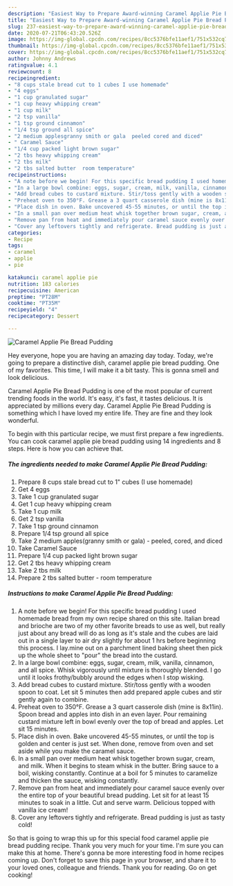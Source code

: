 ```yaml
---
description: "Easiest Way to Prepare Award-winning Caramel Applie Pie Bread Pudding"
title: "Easiest Way to Prepare Award-winning Caramel Applie Pie Bread Pudding"
slug: 237-easiest-way-to-prepare-award-winning-caramel-applie-pie-bread-pudding
date: 2020-07-21T06:43:20.526Z
image: https://img-global.cpcdn.com/recipes/8cc5376bfe11aef1/751x532cq70/caramel-applie-pie-bread-pudding-recipe-main-photo.jpg
thumbnail: https://img-global.cpcdn.com/recipes/8cc5376bfe11aef1/751x532cq70/caramel-applie-pie-bread-pudding-recipe-main-photo.jpg
cover: https://img-global.cpcdn.com/recipes/8cc5376bfe11aef1/751x532cq70/caramel-applie-pie-bread-pudding-recipe-main-photo.jpg
author: Johnny Andrews
ratingvalue: 4.1
reviewcount: 8
recipeingredient:
- "8 cups stale bread cut to 1 cubes I use homemade"
- "4 eggs"
- "1 cup granulated sugar"
- "1 cup heavy whipping cream"
- "1 cup milk"
- "2 tsp vanilla"
- "1 tsp ground cinnamon"
- "1/4 tsp ground all spice"
- "2 medium applesgranny smith or gala  peeled cored and diced"
- " Caramel Sauce"
- "1/4 cup packed light brown sugar"
- "2 tbs heavy whipping cream"
- "2 tbs milk"
- "2 tbs salted butter  room temperature"
recipeinstructions:
- "A note before we begin! For this specific bread pudding I used homemade bread from my own recipe shared on this site. Italian bread and brioche are two of my other favorite breads to use as well, but really just about any bread will do as long as it&#39;s stale and the cubes are laid out in a single layer to air dry slightly for about 1 hrs before beginning this process. I lay.mine out on a parchment lined baking sheet then pick up the whole sheet to &#34;pour&#34; the bread into the custard."
- "In a large bowl combine: eggs, sugar, cream, milk, vanilla, cinnamon, and all spice. Whisk vigorously until mixture is thoroughly blended. I go until it looks frothy/bubbly around the edges when I stop wisking."
- "Add bread cubes to custard mixture. Stir/toss gently with a wooden spoon to coat. Let sit 5 minutes then add prepared apple cubes and stir gently again to combine."
- "Preheat oven to 350°F. Grease a 3 quart casserole dish (mine is 8x11in). Spoon bread and apples into dish in an even layer. Pour remaining custard mixture left in bowl evenly over the top of bread and apples. Let sit 15 minutes."
- "Place dish in oven. Bake uncovered 45-55 minutes, or until the top is golden and center is just set. When done, remove from oven and set aside while you make the caramel sauce."
- "In a small pan over medium heat whisk together brown sugar, cream, and milk. When it begins to steam whisk in the butter. Bring sauce to a boil, wisking constantly. Continue at a boil for 5 minutes to caramelize and thicken the sauce, wisking constantly."
- "Remove pan from heat and immediately pour caramel sauce evenly over the entire top of your beautiful bread pudding. Let sit for at least 15 minutes to soak in a little. Cut and serve warm. Delicious topped with vanilla ice cream!"
- "Cover any leftovers tightly and refrigerate. Bread pudding is just as tasty cold!"
categories:
- Recipe
tags:
- caramel
- applie
- pie

katakunci: caramel applie pie 
nutrition: 183 calories
recipecuisine: American
preptime: "PT28M"
cooktime: "PT35M"
recipeyield: "4"
recipecategory: Dessert

---
```



![Caramel Applie Pie Bread Pudding](https://img-global.cpcdn.com/recipes/8cc5376bfe11aef1/751x532cq70/caramel-applie-pie-bread-pudding-recipe-main-photo.jpg)

Hey everyone, hope you are having an amazing day today. Today, we're going to prepare a distinctive dish, caramel applie pie bread pudding. One of my favorites. This time, I will make it a bit tasty. This is gonna smell and look delicious.

Caramel Applie Pie Bread Pudding is one of the most popular of current trending foods in the world. It's easy, it's fast, it tastes delicious. It is appreciated by millions every day. Caramel Applie Pie Bread Pudding is something which I have loved my entire life. They are fine and they look wonderful.




To begin with this particular recipe, we must first prepare a few ingredients. You can cook caramel applie pie bread pudding using 14 ingredients and 8 steps. Here is how you can achieve that.

##### The ingredients needed to make Caramel Applie Pie Bread Pudding:

1. Prepare 8 cups stale bread cut to 1&#34; cubes (I use homemade)
1. Get 4 eggs
1. Take 1 cup granulated sugar
1. Get 1 cup heavy whipping cream
1. Take 1 cup milk
1. Get 2 tsp vanilla
1. Take 1 tsp ground cinnamon
1. Prepare 1/4 tsp ground all spice
1. Take 2 medium apples(granny smith or gala) - peeled, cored, and diced
1. Take  Caramel Sauce
1. Prepare 1/4 cup packed light brown sugar
1. Get 2 tbs heavy whipping cream
1. Take 2 tbs milk
1. Prepare 2 tbs salted butter - room temperature




##### Instructions to make Caramel Applie Pie Bread Pudding:

1. A note before we begin! For this specific bread pudding I used homemade bread from my own recipe shared on this site. Italian bread and brioche are two of my other favorite breads to use as well, but really just about any bread will do as long as it&#39;s stale and the cubes are laid out in a single layer to air dry slightly for about 1 hrs before beginning this process. I lay.mine out on a parchment lined baking sheet then pick up the whole sheet to &#34;pour&#34; the bread into the custard.
1. In a large bowl combine: eggs, sugar, cream, milk, vanilla, cinnamon, and all spice. Whisk vigorously until mixture is thoroughly blended. I go until it looks frothy/bubbly around the edges when I stop wisking.
1. Add bread cubes to custard mixture. Stir/toss gently with a wooden spoon to coat. Let sit 5 minutes then add prepared apple cubes and stir gently again to combine.
1. Preheat oven to 350°F. Grease a 3 quart casserole dish (mine is 8x11in). Spoon bread and apples into dish in an even layer. Pour remaining custard mixture left in bowl evenly over the top of bread and apples. Let sit 15 minutes.
1. Place dish in oven. Bake uncovered 45-55 minutes, or until the top is golden and center is just set. When done, remove from oven and set aside while you make the caramel sauce.
1. In a small pan over medium heat whisk together brown sugar, cream, and milk. When it begins to steam whisk in the butter. Bring sauce to a boil, wisking constantly. Continue at a boil for 5 minutes to caramelize and thicken the sauce, wisking constantly.
1. Remove pan from heat and immediately pour caramel sauce evenly over the entire top of your beautiful bread pudding. Let sit for at least 15 minutes to soak in a little. Cut and serve warm. Delicious topped with vanilla ice cream!
1. Cover any leftovers tightly and refrigerate. Bread pudding is just as tasty cold!




So that is going to wrap this up for this special food caramel applie pie bread pudding recipe. Thank you very much for your time. I'm sure you can make this at home. There's gonna be more interesting food in home recipes coming up. Don't forget to save this page in your browser, and share it to your loved ones, colleague and friends. Thank you for reading. Go on get cooking!
